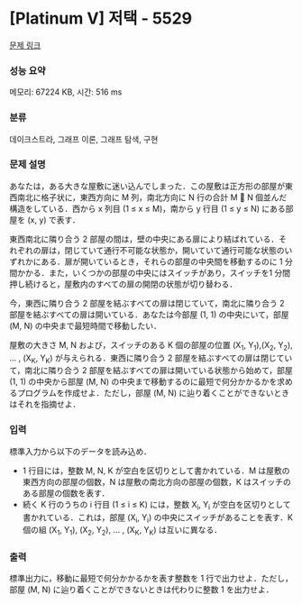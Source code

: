 # [Platinum V] 저택 - 5529 

[문제 링크](https://www.acmicpc.net/problem/5529) 

### 성능 요약

메모리: 67224 KB, 시간: 516 ms

### 분류

데이크스트라, 그래프 이론, 그래프 탐색, 구현

### 문제 설명

<p>あなたは，ある大きな屋敷に迷い込んでしまった．この屋敷は正方形の部屋が東西南北に格子状に，東西方向に M 列，南北方向に N 行の合計 M  N 個並んだ構造をしている．西から x 列目 (1 ≤ x ≤ M)，南から y 行目 (1 ≤ y ≤ N) にある部屋を (x, y) で表す．</p>

<p>東西南北に隣り合う 2 部屋の間は，壁の中央にある扉により結ばれている．それぞれの扉は，閉じていて通行不可能な状態か，開いていて通行可能な状態のいずれかにある．扉が開いているとき，それらの部屋の中央間を移動するのに 1 分間かかる．また，いくつかの部屋の中央にはスイッチがあり，スイッチを1 分間押し続けると，屋敷内のすべての扉の開閉の状態が切り替わる．</p>

<p>今，東西に隣り合う 2 部屋を結ぶすべての扉は閉じていて，南北に隣り合う 2 部屋を結ぶすべての扉は開いている．あなたは今部屋 (1, 1) の中央にいて，部屋 (M, N) の中央まで最短時間で移動したい．</p>

<p>屋敷の大きさ M, N および，スイッチのある K 個の部屋の位置 (X<sub>1</sub>, Y<sub>1</sub>),(X<sub>2</sub>, Y<sub>2</sub>), ... , (X<sub>K</sub>, Y<sub>K</sub>) が与えられる．東西に隣り合う 2 部屋を結ぶすべての扉は閉じていて，南北に隣り合う 2 部屋を結ぶすべての扉は開いている状態から始めて，部屋 (1, 1) の中央から部屋 (M, N) の中央まで移動するのに最短で何分かかるかを求めるプログラムを作成せよ．ただし，部屋 (M, N) に辿り着くことができないときはそれを指摘せよ．</p>

### 입력 

 <p>標準入力から以下のデータを読み込め．</p>

<ul>
	<li>1 行目には，整数 M, N, K が空白を区切りとして書かれている．M は屋敷の東西方向の部屋の個数，N は屋敷の南北方向の部屋の個数，K はスイッチのある部屋の個数を表す．</li>
	<li>続く K 行のうちの i 行目 (1 ≤ i ≤ K) には，整数 X<sub>i</sub>, Y<sub>i</sub> が空白を区切りとして書かれている．これは，部屋 (X<sub>i</sub>, Y<sub>i</sub>) の中央にスイッチがあることを表す．K 個の組 (X<sub>1</sub>, Y<sub>1</sub>), (X<sub>2</sub>, Y<sub>2</sub>), ... , (X<sub>K</sub>, Y<sub>K</sub>) は互いに異なる．</li>
</ul>

### 출력 

 <p>標準出力に，移動に最短で何分かかるかを表す整数を 1 行で出力せよ．ただし，部屋 (M, N) に辿り着くことができないときは代わりに整数 1 を出力せよ．</p>

